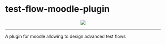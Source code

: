 # test-flow-moodle-plugin

<p align="center">
  <img src="https://travis-ci.com/azanov/test-flow-moodle-plugin.svg?token=8H1jA9Kr31SMgG3dzKAZ&branch=master"/>
</p>

-------

A plugin for moodle allowing to design advanced test flows
